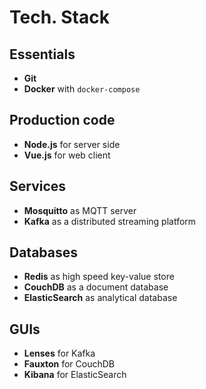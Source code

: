 # Tech. Stack

## Essentials

- **Git**
- **Docker** with `docker-compose`

## Production code

- **Node.js** for server side
- **Vue.js** for web client

## Services

- **Mosquitto** as MQTT server
- **Kafka** as a distributed streaming platform

## Databases

- **Redis** as high speed key-value store
- **CouchDB** as a document database
- **ElasticSearch** as analytical database

## GUIs

- **Lenses** for Kafka
- **Fauxton** for CouchDB
- **Kibana** for ElasticSearch
